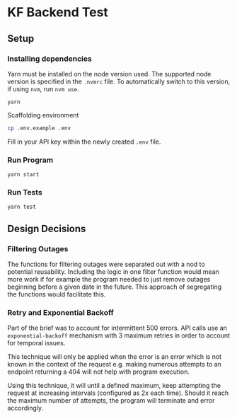 # KF Backend Test

## Setup

### Installing dependencies

Yarn must be installed on the node version used.
The supported node version is specified in the `.nvmrc` file.
To automatically switch to this version, if using `nvm`, run `nvm use`.

```yarn
yarn
```

Scaffolding environment

```bash
cp .env.example .env
```

Fill in your API key within the newly created `.env` file.

### Run Program

```yarn
yarn start
```

### Run Tests

```yarn
yarn test
```

## Design Decisions

### Filtering Outages

The functions for filtering outages were separated out with a nod to potential reusability.
Including the logic in one filter function would mean more work if for example the program needed
to just remove outages beginning before a given date in the future.
This approach of segregating the functions would facilitate this.

### Retry and Exponential Backoff

Part of the brief was to account for intermittent 500 errors.
API calls use an `exponential-backoff` mechanism with 3 maximum retries
in order to account for temporal issues.

This technique will only be applied when the error is an error which is not known in the context
of the request e.g. making numerous attempts to an endpoint returning a 404 will not help
with program execution.

Using this technique, it will until a defined maximum, keep attempting the request
at increasing intervals (configured as 2x each time).
Should it reach the maximum number of attempts, the program will terminate and error accordingly.
